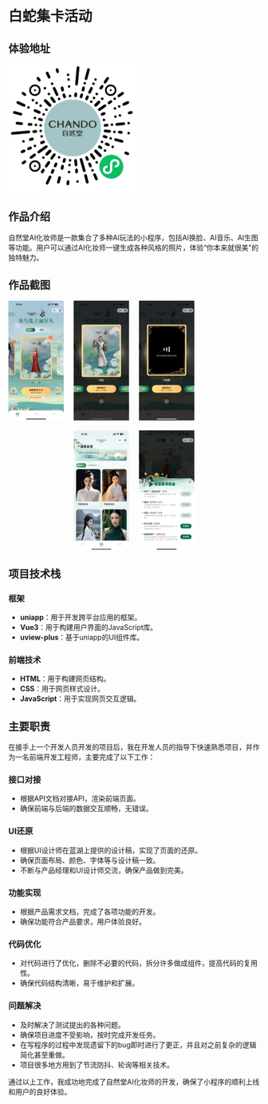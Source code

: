 # 白蛇集卡活动

## 体验地址

![小程序太阳码](/zrtaihzs/zrttym.jpg)

## 作品介绍

自然堂AI化妆师是一款集合了多种AI玩法的小程序，包括AI换脸、AI音乐、AI生图等功能。用户可以通过AI化妆师一键生成各种风格的照片，体验“你本来就很美”的独特魅力。

## 作品截图

<div style="display: grid; grid-template-columns: repeat(4, 1fr); gap: 20px; width: 100%;">
    <img src="/whitesnake/1.png" alt="" style="width: 100%; height: auto;">
    <img src="/whitesnake/2.png" alt="" style="width: 100%; height: auto;">
    <img src="/whitesnake/3.png" alt="" style="width: 100%; height: auto;">
    <img src="/whitesnake/4.png" alt="" style="width: 100%; height: auto;">
    <img src="/whitesnake/5.png" alt="" style="width: 100%; height: auto;">
    <img src="/whitesnake/6.png" alt="" style="width: 100%; height: auto;">
    <img src="/whitesnake/7.png" alt="" style="width: 100%; height: auto;">
    <img src="/whitesnake/8.png" alt="" style="width: 100%; height: auto;">
</div>

## 项目技术栈

### 框架

- **uniapp**：用于开发跨平台应用的框架。
- **Vue3**：用于构建用户界面的JavaScript库。
- **uview-plus**：基于uniapp的UI组件库。

### 前端技术

- **HTML**：用于构建网页结构。
- **CSS**：用于网页样式设计。
- **JavaScript**：用于实现网页交互逻辑。

## 主要职责

在接手上一个开发人员开发的项目后，我在开发人员的指导下快速熟悉项目，并作为一名前端开发工程师，主要完成了以下工作：

### 接口对接

- 根据API文档对接API，渲染前端页面。
- 确保前端与后端的数据交互顺畅，无错误。

### UI还原

- 根据UI设计师在蓝湖上提供的设计稿，实现了页面的还原。
- 确保页面布局、颜色、字体等与设计稿一致。
- 不断与产品经理和UI设计师交流，确保产品做到完美。

### 功能实现

- 根据产品需求文档，完成了各项功能的开发。
- 确保功能符合产品要求，用户体验良好。

### 代码优化

- 对代码进行了优化，删除不必要的代码，拆分许多做成组件，提高代码的复用性。
- 确保代码结构清晰，易于维护和扩展。

### 问题解决

- 及时解决了测试提出的各种问题。
- 确保项目进度不受影响，按时完成开发任务。
- 在写程序的过程中发现遗留下的bug即时进行了更正，并且对之前复杂的逻辑简化甚至重做。
- 项目很多地方用到了节流防抖、轮询等相关技术。

通过以上工作，我成功地完成了自然堂AI化妆师的开发，确保了小程序的顺利上线和用户的良好体验。
